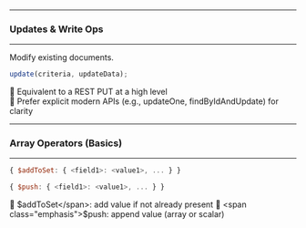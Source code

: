 <br>

---
### Updates & Write Ops
---

Modify existing documents.

```js  
update(criteria, updateData);
```

<div class="fullWidthBullet">

🔹 Equivalent to a REST <span class="emphasis">PUT</span> at a high level  
🔹 Prefer explicit modern APIs (e.g., <span class="emphasis">updateOne</span>, <span class="emphasis">findByIdAndUpdate</span>) for clarity  

</div>

---
### Array Operators (Basics)
---

```js  
{ $addToSet: { <field1>: <value1>, ... } }
```

```js  
{ $push: { <field1>: <value1>, ... } }
```

<div class="fullWidthBullet">

🔹 <span class="emphasis">$addToSet</span>: add value if not already present  
🔹 <span class="emphasis">$push</span>: append value (array or scalar)  

</div>
